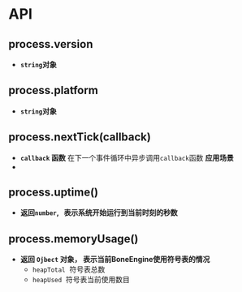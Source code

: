 
# API

## process.version
* <strong><code>string</code></strong><strong>对象</strong>

## process.platform
* <strong><code>string</code></strong><strong>对象</strong>

## process.nextTick(callback)
* <strong><code>callback</code></strong><strong>  函数</strong>
在下一个事件循环中异步调用`callback`函数
__应用场景__
* 
## process.uptime()
* <strong>返回</strong><code><strong>number</strong></code><strong>,   表示系统开始运行到当前时刻的秒数</strong>

## __process.memoryUsage()__
* <strong>返回 </strong><code><strong>Ojbect</strong></code><strong> 对象， 表示当前BoneEngine使用符号表的情况</strong>
    * `heapTotal` [<integer>](https://developer.mozilla.org/en-US/docs/Web/JavaScript/Data_structures#Number_type) 符号表总数
    * `heapUsed`   [<integer>](https://developer.mozilla.org/en-US/docs/Web/JavaScript/Data_structures#Number_type) 符号表当前使用数目

 